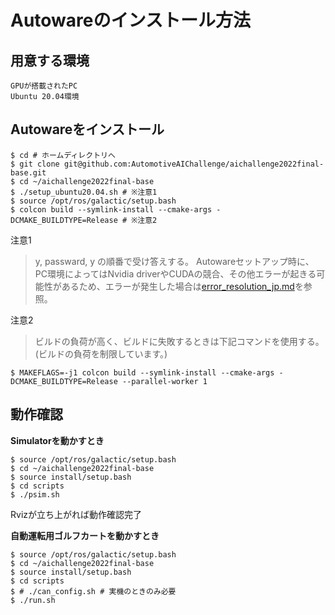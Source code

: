 # Autowareのインストール方法

## 用意する環境
```
GPUが搭載されたPC
Ubuntu 20.04環境
```


## Autowareをインストール

```
$ cd # ホームディレクトリへ
$ git clone git@github.com:AutomotiveAIChallenge/aichallenge2022final-base.git
$ cd ~/aichallenge2022final-base
$ ./setup_ubuntu20.04.sh # ※注意1
$ source /opt/ros/galactic/setup.bash
$ colcon build --symlink-install --cmake-args -DCMAKE_BUILDTYPE=Release # ※注意2
```

注意1
> y, passward, y の順番で受け答えする。
> Autowareセットアップ時に、PC環境によってはNvidia driverやCUDAの競合、その他エラーが起きる可能性があるため、エラーが発生した場合は[error_resolution_jp.md](./error_resolution_jp.md)を参照。

注意2
> ビルドの負荷が高く、ビルドに失敗するときは下記コマンドを使用する。(ビルドの負荷を制限しています。)
```
$ MAKEFLAGS=-j1 colcon build --symlink-install --cmake-args -DCMAKE_BUILDTYPE=Release --parallel-worker 1
```

## 動作確認


**Simulatorを動かすとき**
```
$ source /opt/ros/galactic/setup.bash
$ cd ~/aichallenge2022final-base
$ source install/setup.bash
$ cd scripts
$ ./psim.sh
```
Rvizが立ち上がれば動作確認完了

**自動運転用ゴルフカートを動かすとき**
```
$ source /opt/ros/galactic/setup.bash
$ cd ~/aichallenge2022final-base
$ source install/setup.bash
$ cd scripts
$ # ./can_config.sh # 実機のときのみ必要
$ ./run.sh
```


